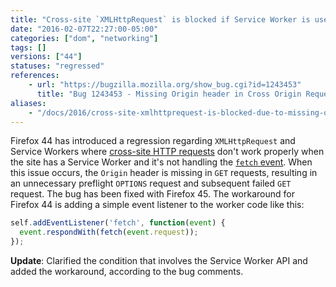 ```yaml
---
title: "Cross-site `XMLHttpRequest` is blocked if Service Worker is used without `fetch` event handler"
date: "2016-02-07T22:27:00-05:00"
categories: ["dom", "networking"]
tags: []
versions: ["44"]
statuses: "regressed"
references:
    - url: "https://bugzilla.mozilla.org/show_bug.cgi?id=1243453"
      title: "Bug 1243453 - Missing Origin header in Cross Origin Request resulting in Cross-Origin Request Blocked"
aliases:
    - "/docs/2016/cross-site-xmlhttprequest-is-blocked-due-to-missing-origin-header/"
---
```

Firefox 44 has introduced a regression regarding `XMLHttpRequest` and Service Workers where [cross-site HTTP requests](https://developer.mozilla.org/en-US/docs/Web/HTTP/Access_control_CORS) don't work properly when the site has a Service Worker and it's not handling the [`fetch` event](https://developer.mozilla.org/en-US/docs/Web/API/FetchEvent). When this issue occurs, the `Origin` header is missing in `GET` requests, resulting in an unnecessary preflight `OPTIONS` request and subsequent failed `GET` request. The bug has been fixed with Firefox 45. The workaround for Firefox 44 is adding a simple event listener to the worker code like this:

```js
self.addEventListener('fetch', function(event) {
  event.respondWith(fetch(event.request));
});
```

**Update**: Clarified the condition that involves the Service Worker API and added the workaround, according to the bug comments.
